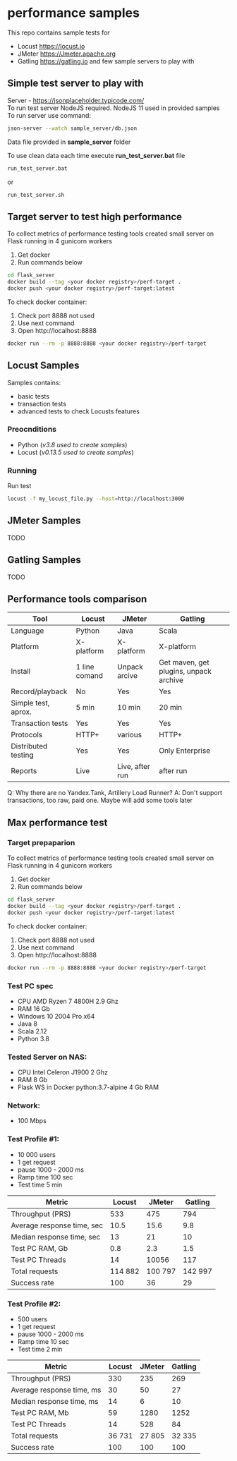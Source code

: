 # performance samples
This repo contains sample tests for
* Locust https://locust.io
* JMeter https://Jmeter.apache.org
* Gatling https://gatling.io
and few sample servers to play with

## Simple test server to play with
Server - https://jsonplaceholder.typicode.com/  
To run test server NodeJS required. NodeJS 11 used in provided samples  
To run server use command:  
```bash
json-server --watch sample_server/db.json
```

Data file provided in **sample_server** folder

To use clean data each time execute **run_test_server.bat** file
```bash
run_test_server.bat
```
or 
```bash
run_test_server.sh
```
## Target server to test high performance
To collect metrics of performance testing tools created small server on Flask running in 4 gunicorn workers  
1. Get docker
2. Run commands below
```bash
cd flask_server
docker build --tag <your docker registry>/perf-target .
docker push <your docker registry>/perf-target:latest
```
To check docker container:  
1. Check port 8888 not used
2. Use next command
3. Open http://localhost:8888
```bash
docker run --rm -p 8888:8888 <your docker registry>/perf-target
```
## Locust Samples
Samples contains:
* basic tests
* transaction tests
* advanced tests to check Locusts features
### Preocnditions
* Python (_v3.8 used to create samples_) 
* Locust (_v0.13.5 used to create samples_) 
### Running
Run test
```bash
locust -f my_locust_file.py --host=http://localhost:3000
```
## JMeter Samples
TODO

## Gatling Samples
TODO

## Performance tools comparison
| Tool                | Locust        | JMeter          | Gatling                                |
|---------------------|---------------|-----------------|----------------------------------------|
| Language            | Python        | Java            | Scala                                  |
| Platform            | X-platform    | X-platform      | X-platform                             |
| Install             | 1 line comand | Unpack arcive   | Get maven, get plugins, unpack archive |
| Record/playback     | No            | Yes             | Yes                                    |
| Simple test, aprox. |  5 min        | 10 min          | 20 min                                 |
| Transaction tests   | Yes           | Yes             | Yes                                    |
| Protocols           | HTTP+         | various         | HTTP+                                  |
| Distributed testing | Yes           | Yes             | Only Enterprise                        |
| Reports             | Live          | Live, after run | after run                              |

Q: Why there are no Yandex.Tank, Artillery Load Runner?
A: Don't support transactions, too raw, paid one. Maybe will add some tools later

## Max performance test
### Target prepaparion
To collect metrics of performance testing tools created small server on Flask running in 4 gunicorn workers  
1. Get docker
2. Run commands below
```bash
cd flask_server
docker build --tag <your docker registry>/perf-target .
docker push <your docker registry>/perf-target:latest
```
To check docker container:  
1. Check port 8888 not used
2. Use next command
3. Open http://localhost:8888
```bash
docker run --rm -p 8888:8888 <your docker registry>/perf-target
```

### Test PC spec  
* CPU AMD Ryzen 7 4800H 2.9 Ghz
* RAM 16 Gb
* Windows 10 2004 Pro x64
* Java 8
* Scala 2.12
* Python 3.8
### Tested Server on NAS:
* CPU Intel Celeron J1900 2 Ghz
* RAM 8 Gb
* Flask WS in Docker python:3.7-alpine 4 Gb RAM
### Network:
* 100 Mbps
### Test Profile #1:
* 10 000 users
* 1 get request
* pause 1000 - 2000 ms
* Ramp time 100 sec
* Test time 5 min  

|Metric                      | Locust | JMeter | Gatling |
|----------------------------|--------|--------|---------|
| Throughput (PRS)           | 533    | 475    | 794     |
| Average response time, sec | 10.5   | 15.6   | 9.8     |
| Median response time, sec  | 13     | 21     | 10      |
| Test PC RAM, Gb            | 0.8    | 2.3    | 1.5     |
| Test PC Threads            | 14     | 10056  | 117     |
| Total requests             | 114 882| 100 797| 142 997 |
| Success rate               | 100    | 36     | 29      |

### Test Profile #2:
* 500 users
* 1 get request
* pause 1000 - 2000 ms
* Ramp time 10 sec
* Test time 2 min  

|Metric                     | Locust | JMeter | Gatling |
|---------------------------|--------|--------|---------|
| Throughput (PRS)          | 330    | 235    | 269     |
| Average response time, ms | 30     | 50     | 27      |
| Median response time, ms  | 14     | 6      | 10      |
| Test PC RAM, Mb           | 59     | 1280   | 1252    |
| Test PC Threads           | 14     | 528    | 84      |
| Total requests            | 36 731 | 27 805 | 32 335  |
| Success rate              | 100    | 100    | 100     |

